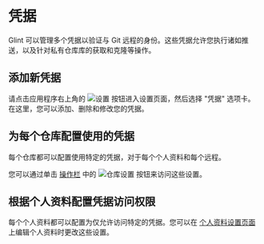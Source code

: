 # 凭据
Glint 可以管理多个凭据以验证与 Git 远程的身份。这些凭据允许您执行诸如推送，以及针对私有仓库库的获取和克隆等操作。

## 添加新凭据
请点击应用程序右上角的 ![设置](/assets/docs/settings-button.png) 按钮进入设置页面，然后选择 "凭据" 选项卡。在这里，您可以添加、删除和修改您的凭据。

## 为每个仓库配置使用的凭据
每个仓库都可以配置使用特定的凭据，对于每个个人资料和每个远程。

您可以通过单击 [操作栏](/docs/user_interface#2._操作栏) 中的 ![仓库设置](/assets/docs/repository-settings-button.png) 按钮来访问这些设置。

## 根据个人资料配置凭据访问权限
每个个人资料都可以配置为仅允许访问特定的凭据。您可以在 [个人资料设置页面](/docs/profiles) 上编辑个人资料时更改这些设置。
